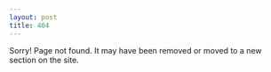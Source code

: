 ```yaml
---
layout: post
title: 404
---
```


Sorry! Page not found. It may have been removed or moved to a new section on the site.
